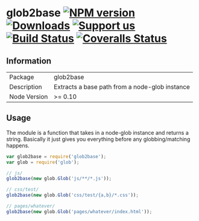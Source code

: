 # glob2base [![NPM version][npm-image]][npm-url] [![Downloads][downloads-image]][npm-url] [![Support us][gittip-image]][gittip-url] [![Build Status][travis-image]][travis-url] [![Coveralls Status][coveralls-image]][coveralls-url]


## Information

<table>
<tr>
<td>Package</td><td>glob2base</td>
</tr>
<tr>
<td>Description</td>
<td>Extracts a base path from a node-glob instance</td>
</tr>
<tr>
<td>Node Version</td>
<td>>= 0.10</td>
</tr>
</table>

## Usage

The module is a function that takes in a node-glob instance and returns a string. Basically it just gives you everything before any globbing/matching happens.

```javascript
var glob2base = require('glob2base');
var glob = require('glob');

// js/
glob2base(new glob.Glob('js/**/*.js'));

// css/test/
glob2base(new glob.Glob('css/test/{a,b}/*.css'));

// pages/whatever/
glob2base(new glob.Glob('pages/whatever/index.html'));
```

[gittip-url]: https://www.gittip.com/WeAreFractal/
[gittip-image]: http://img.shields.io/gittip/WeAreFractal.svg

[downloads-image]: http://img.shields.io/npm/dm/glob2base.svg
[npm-url]: https://npmjs.org/package/glob2base
[npm-image]: http://img.shields.io/npm/v/glob2base.svg

[travis-url]: https://travis-ci.org/wearefractal/glob2base
[travis-image]: http://img.shields.io/travis/wearefractal/glob2base.svg

[coveralls-url]: https://coveralls.io/r/wearefractal/glob2base
[coveralls-image]: http://img.shields.io/coveralls/wearefractal/glob2base/master.svg
